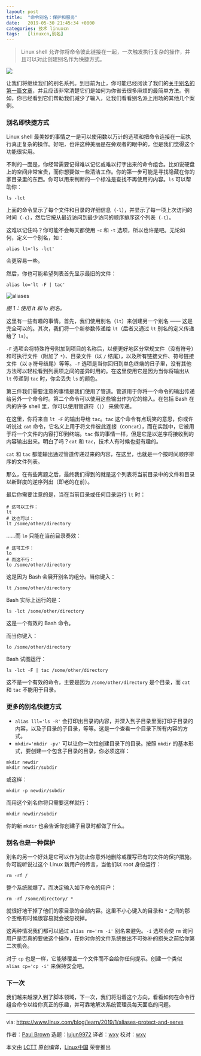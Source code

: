 ```yaml
---
layout: post
title:	"命令别名：保护和服务"
date:	2019-05-30 21:45:34 +0800 
categories:	技术 linuxcn 
tags:	[linuxcn,别名]
---
```




> 
> Linux shell 允许你将命令彼此链接在一起，一次触发执行复杂的操作，并且可以对此创建别名作为快捷方式。
> 
> 
> 


![](/Asserts/Images//attachment/album/201905/30/214539wl3d4r945p944u2y.jpg)


让我们将继续我们的别名系列。到目前为止，你可能已经阅读了我们的[关于别名的第一篇文章](/article-10377-1.html)，并且应该非常清楚它们是如何为你省去很多麻烦的最简单方法。例如，你已经看到它们帮助我们减少了输入，让我们看看别名派上用场的其他几个案例。


### 别名即快捷方式


Linux shell 最美妙的事情之一是可以使用数以万计的选项和把命令连接在一起执行真正复杂的操作。好吧，也许这种美丽是在旁观者的眼中的，但是我们觉得这个功能很实用。


不利的一面是，你经常需要记得难以记忆或难以打字出来的命令组合。比如说硬盘上的空间非常宝贵，而你想要做一些清洁工作。你的第一步可能是寻找隐藏在你的家目录里的东西。你可以用来判断的一个标准是查找不再使用的内容。`ls` 可以帮助你：



```
ls -lct
```

上面的命令显示了每个文件和目录的详细信息（`-l`），并显示了每一项上次访问的时间（`-c`），然后它按从最近访问到最少访问的顺序排序这个列表（`-t`）。


这难以记住吗？你可能不会每天都使用 `-c` 和 `-t` 选项，所以也许是吧。无论如何，定义一个别名，如：



```
alias lt='ls -lct'
```

会更容易一些。


然后，你也可能希望列表首先显示最旧的文件：



```
alias lo='lt -F | tac'
```

![aliases](/Asserts/Images//attachment/album/201905/30/214540iqxibigr2gq4ybgw.png "aliases")


*图 1：使用 lt 和 lo 别名。*


这里有一些有趣的事情。首先，我们使用别名（`lt`）来创建另一个别名 —— 这是完全可以的。其次，我们将一个新参数传递给 `lt`（后者又通过 `lt` 别名的定义传递给了 `ls`）。


`-F` 选项会将特殊符号附加到项目的名称后，以便更好地区分常规文件（没有符号）和可执行文件（附加了 `*`）、目录文件（以 `/` 结尾），以及所有链接文件、符号链接文件（以 `@` 符号结尾）等等。`-F` 选项是当你回归到单色终端的日子里，没有其他方法可以轻松看到列表项之间的差异时用的。在这里使用它是因为当你将输出从 `lt` 传递到 `tac` 时，你会丢失 `ls` 的颜色。


第三件我们需要注意的事情是我们使用了管道。管道用于你将一个命令的输出传递给另外一个命令时。第二个命令可以使用这些输出作为它的输入。在包括 Bash 在内的许多 shell 里，你可以使用管道符（`|`） 来做传递。


在这里，你将来自 `lt -F` 的输出导给 `tac`。`tac` 这个命令有点玩笑的意思，你或许听说过 `cat` 命令，它名义上用于将文件彼此连接（con`cat`），而在实践中，它被用于将一个文件的内容打印到终端。`tac` 做的事情一样，但是它是以逆序将接收到的内容输出出来。明白了吗？`cat` 和 `tac`，技术人有时候也挺有趣的。


`cat` 和 `tac` 都能输出通过管道传递过来的内容，在这里，也就是一个按时间顺序排序的文件列表。


那么，在有些离题之后，最终我们得到的就是这个列表将当前目录中的文件和目录以新鲜度的逆序列出（即老的在前）。


最后你需要注意的是，当在当前目录或任何目录运行 `lt` 时：



```
# 这可以工作：
lt
# 这也可以：
lt /some/other/directory
```

……而 `lo` 只能在当前目录奏效：



```
# 这可工作：
lo
# 而这不行：
lo /some/other/directory
```

这是因为 Bash 会展开别名的组分。当你键入：



```
lt /some/other/directory
```

Bash 实际上运行的是：



```
ls -lct /some/other/directory
```

这是一个有效的 Bash 命令。


而当你键入：



```
lo /some/other/directory
```

Bash 试图运行：



```
ls -lct -F | tac /some/other/directory
```

这不是一个有效的命令，主要是因为 `/some/other/directory` 是个目录，而 `cat` 和 `tac` 不能用于目录。


### 更多的别名快捷方式


* `alias lll='ls -R'` 会打印出目录的内容，并深入到子目录里面打印子目录的内容，以及子目录的子目录，等等。这是一个查看一个目录下所有内容的方式。
* `mkdir='mkdir -pv'` 可以让你一次性创建目录下的目录。按照 `mkdir` 的基本形式，要创建一个包含子目录的目录，你必须这样：



```
mkdir newdir
mkdir newdir/subdir
```

或这样：



```
mkdir -p newdir/subdir
```

而用这个别名你将只需要这样就行：



```
mkdir newdir/subdir
```

你的新 `mkdir` 也会告诉你创建子目录时都做了什么。


### 别名也是一种保护


别名的另一个好处是它可以作为防止你意外地删除或覆写已有的文件的保护措施。你可能听说过这个 Linux 新用户的传言，当他们以 root 身份运行：



```
rm -rf /
```

整个系统就爆了。而决定输入如下命令的用户：



```
rm -rf /some/directory/ *
```

就很好地干掉了他们的家目录的全部内容。这里不小心键入的目录和 `*` 之间的那个空格有时候很容易就会被忽视掉。


这两种情况我们都可以通过 `alias rm='rm -i'` 别名来避免。`-i` 选项会使 `rm` 询问用户是否真的要做这个操作，在你对你的文件系统做出不可弥补的损失之前给你第二次机会。


对于 `cp` 也是一样，它能够覆盖一个文件而不会给你任何提示。创建一个类似 `alias cp='cp -i'` 来保持安全吧。


### 下一次


我们越来越深入到了脚本领域，下一次，我们将沿着这个方向，看看如何在命令行组合命令以给你真正的乐趣，并可靠地解决系统管理员每天面临的问题。




---


via: <https://www.linux.com/blog/learn/2019/1/aliases-protect-and-serve>


作者：[Paul Brown](https://www.linux.com/users/bro66) 选题：[lujun9972](https://github.com/lujun9972) 译者：[wxy](https://github.com/wxy) 校对：[wxy](https://github.com/wxy)


本文由 [LCTT](https://github.com/LCTT/TranslateProject) 原创编译，[Linux中国](https://linux.cn/) 荣誉推出

